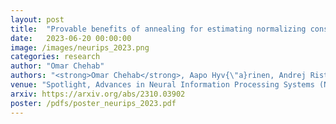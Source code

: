 ```yaml
---
layout: post
title:  "Provable benefits of annealing for estimating normalizing constants: Importance Sampling, Noise-Contrastive Estimation, and beyond"
date:   2023-06-20 00:00:00
image: /images/neurips_2023.png
categories: research
author: "Omar Chehab"
authors: "<strong>Omar Chehab</strong>, Aapo Hyv{\"a}rinen, Andrej Risteski"
venue: "Spotlight, Advances in Neural Information Processing Systems (NeurIPS)"
arxiv: https://arxiv.org/abs/2310.03902
poster: /pdfs/poster_neurips_2023.pdf
---
```

